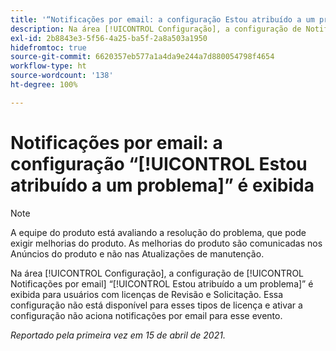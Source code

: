 ```yaml
---
title: '“Notificações por email: a configuração Estou atribuído a um problema é exibida”'
description: Na área [!UICONTROL Configuração], a configuração de Notificações por email “Estou atribuído a um problema” é exibida para usuários com licenças de Revisão e Solicitação. Essa configuração não está disponível para esses tipos de licença e ativar a configuração não aciona notificações por email para esse evento.
exl-id: 2b8843e3-5f56-4a25-ba5f-2a8a503a1950
hidefromtoc: true
source-git-commit: 6620357eb577a1a4da9e244a7d880054798f4654
workflow-type: ht
source-wordcount: '138'
ht-degree: 100%

---
```


# Notificações por email: a configuração “[!UICONTROL Estou atribuído a um problema]” é exibida

<!--Article created by request-->

>[!NOTE]
>
>A equipe do produto está avaliando a resolução do problema, que pode exigir melhorias do produto. As melhorias do produto são comunicadas nos Anúncios do produto e não nas Atualizações de manutenção.

Na área [!UICONTROL Configuração], a configuração de [!UICONTROL Notificações por email] “[!UICONTROL Estou atribuído a um problema]” é exibida para usuários com licenças de Revisão e Solicitação. Essa configuração não está disponível para esses tipos de licença e ativar a configuração não aciona notificações por email para esse evento.

_Reportado pela primeira vez em 15 de abril de 2021._

